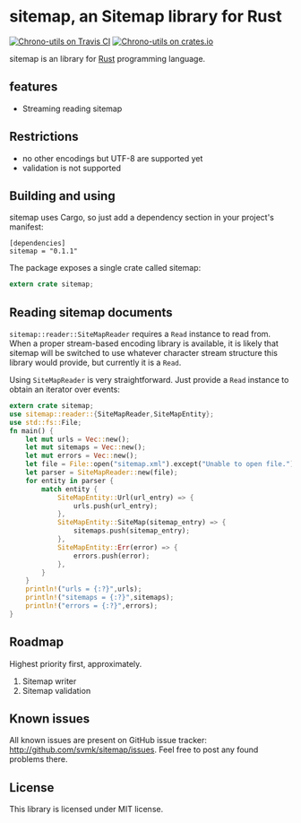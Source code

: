 # sitemap, an Sitemap library for Rust

[![Chrono-utils on Travis CI][travis-image]][travis]
[![Chrono-utils on crates.io][cratesio-image]][cratesio]

[travis-image]: https://travis-ci.org/svmk/rust-sitemap.svg?branch=master
[travis]: https://travis-ci.org/svmk/rust-sitemap
[cratesio-image]: https://img.shields.io/crates/v/sitemap.svg
[cratesio]: https://crates.io/crates/sitemap


sitemap is an library for [Rust](http://www.rust-lang.org/) programming language.

## features
* Streaming reading sitemap

## Restrictions
* no other encodings but UTF-8 are supported yet
* validation is not supported

## Building and using
sitemap uses Cargo, so just add a dependency section in your project's manifest:
```
[dependencies]
sitemap = "0.1.1"
```
The package exposes a single crate called sitemap:
```rust
extern crate sitemap;
```

## Reading sitemap documents
`sitemap::reader::SiteMapReader` requires a `Read` instance to read from. When a proper stream-based encoding library is available, it is likely that sitemap will be switched to use whatever character stream structure this library would provide, but currently it is a `Read`.

Using `SiteMapReader` is very straightforward. Just provide a `Read` instance to obtain an iterator over events:

```rust
extern crate sitemap;
use sitemap::reader::{SiteMapReader,SiteMapEntity};
use std::fs::File;
fn main() {
    let mut urls = Vec::new();
    let mut sitemaps = Vec::new();
    let mut errors = Vec::new();
    let file = File::open("sitemap.xml").except("Unable to open file.");
    let parser = SiteMapReader::new(file);
    for entity in parser {
        match entity {
            SiteMapEntity::Url(url_entry) => {
                urls.push(url_entry);
            },
            SiteMapEntity::SiteMap(sitemap_entry) => {
                sitemaps.push(sitemap_entry);
            },
            SiteMapEntity::Err(error) => {
                errors.push(error);
            },
        }
    }
    println!("urls = {:?}",urls);
    println!("sitemaps = {:?}",sitemaps);
    println!("errors = {:?}",errors);
}
```
## Roadmap
Highest priority first, approximately.
1. Sitemap writer
2. Sitemap validation

## Known issues
All known issues are present on GitHub issue tracker: http://github.com/svmk/sitemap/issues. Feel free to post any found problems there.

## License

This library is licensed under MIT license.


